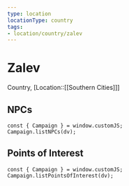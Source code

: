 ```yaml
---
type: location
locationType: country
tags: 
- location/country/zalev
---
```


# Zalev
Country, [Location::[[Southern Cities]]]

## NPCs

```dataviewjs
const { Campaign } = window.customJS;
Campaign.listNPCs(dv);
```

## Points of Interest

```dataviewjs
const { Campaign } = window.customJS;
Campaign.listPointsOfInterest(dv);
```
